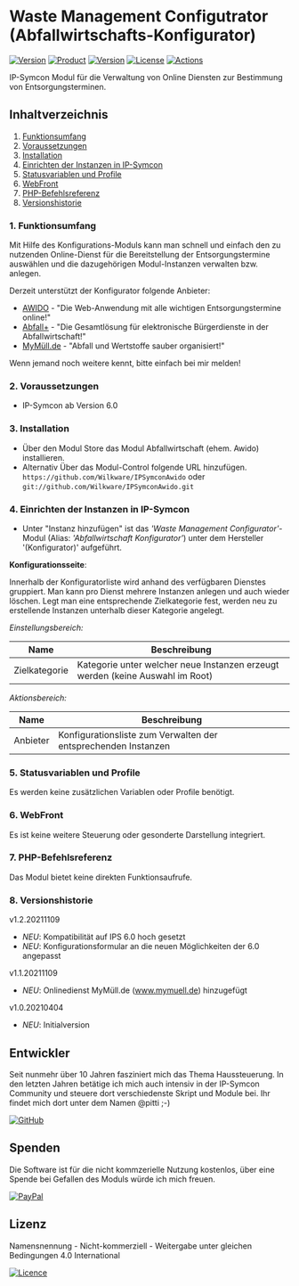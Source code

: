 # Waste Management Configutrator (Abfallwirtschafts-Konfigurator)

[![Version](https://img.shields.io/badge/Symcon-PHP--Modul-red.svg)](https://www.symcon.de/service/dokumentation/entwicklerbereich/sdk-tools/sdk-php/)
[![Product](https://img.shields.io/badge/Symcon%20Version-6.0-blue.svg)](https://www.symcon.de/produkt/)
[![Version](https://img.shields.io/badge/Modul%20Version-1.2.20211212-orange.svg)](https://github.com/Wilkware/IPSymconAwido)
[![License](https://img.shields.io/badge/License-CC%20BY--NC--SA%204.0-green.svg)](https://creativecommons.org/licenses/by-nc-sa/4.0/)
[![Actions](https://github.com/Wilkware/IPSymconAwido/workflows/Check%20Style/badge.svg)](https://github.com/Wilkware/IPSymconAwido/actions)

IP-Symcon Modul für die Verwaltung von Online Diensten zur Bestimmung von Entsorgungsterminen.

## Inhaltverzeichnis

1. [Funktionsumfang](#1-funktionsumfang)
2. [Voraussetzungen](#2-voraussetzungen)
3. [Installation](#3-installation)
4. [Einrichten der Instanzen in IP-Symcon](#4-einrichten-der-instanzen-in-ip-symcon)
5. [Statusvariablen und Profile](#5-statusvariablen-und-profile)
6. [WebFront](#6-webfront)
7. [PHP-Befehlsreferenz](#7-php-befehlsreferenz)
8. [Versionshistorie](#8-versionshistorie)

### 1. Funktionsumfang

Mit Hilfe des Konfigurations-Moduls kann man schnell und einfach den zu nutzenden Online-Dienst für die Bereitstellung der Entsorgungstermine auswählen und die dazugehörigen Modul-Instanzen verwalten bzw. anlegen.

Derzeit unterstützt der Konfigurator folgende Anbieter:

* [AWIDO](https://awido-online.de) - "Die Web-Anwendung mit alle wichtigen Entsorgungstermine online!"
* [Abfall+](https://abfallplus.de) - "Die Gesamtlösung für elektronische Bürgerdienste in der Abfallwirtschaft!"
* [MyMüll.de](https://mymuell.de) - "Abfall und Wertstoffe sauber organisiert!"

Wenn jemand noch weitere kennt, bitte einfach bei mir melden!

### 2. Voraussetzungen

* IP-Symcon ab Version 6.0

### 3. Installation

* Über den Modul Store das Modul Abfallwirtschaft (ehem. Awido) installieren.
* Alternativ Über das Modul-Control folgende URL hinzufügen.  
`https://github.com/Wilkware/IPSymconAwido` oder `git://github.com/Wilkware/IPSymconAwido.git`

### 4. Einrichten der Instanzen in IP-Symcon

* Unter "Instanz hinzufügen" ist das _'Waste Management Configurator'_-Modul (Alias: _'Abfallwirtschaft Konfigurator'_) unter dem Hersteller '(Konfigurator)' aufgeführt.

__Konfigurationsseite__:

Innerhalb der Konfiguratorliste wird anhand des verfügbaren Dienstes gruppiert.
Man kann pro Dienst mehrere Instanzen anlegen und auch wieder löschen.
Legt man eine entsprechende Zielkategorie fest, werden neu zu erstellende Instanzen unterhalb dieser Kategorie angelegt.

_Einstellungsbereich:_

Name                    | Beschreibung
----------------------- | ---------------------------------
Zielkategorie           | Kategorie unter welcher neue Instanzen erzeugt werden (keine Auswahl im Root)

_Aktionsbereich:_

Name                    | Beschreibung
----------------------- | ---------------------------------
Anbieter                | Konfigurationsliste zum Verwalten der entsprechenden Instanzen

### 5. Statusvariablen und Profile

Es werden keine zusätzlichen Variablen oder Profile benötigt.

### 6. WebFront

Es ist keine weitere Steuerung oder gesonderte Darstellung integriert.

### 7. PHP-Befehlsreferenz

Das Modul bietet keine direkten Funktionsaufrufe.

### 8. Versionshistorie

v1.2.20211109

* _NEU_: Kompatibilität auf IPS 6.0 hoch gesetzt
* _NEU_: Konfigurationsformular an die neuen Möglichkeiten der 6.0 angepasst

v1.1.20211109

* _NEU_: Onlinedienst MyMüll.de (www.mymuell.de) hinzugefügt

v1.0.20210404

* _NEU_: Initialversion

## Entwickler

Seit nunmehr über 10 Jahren fasziniert mich das Thema Haussteuerung. In den letzten Jahren betätige ich mich auch intensiv in der IP-Symcon Community und steuere dort verschiedenste Skript und Module bei. Ihr findet mich dort unter dem Namen @pitti ;-)

[![GitHub](https://img.shields.io/badge/GitHub-@wilkware-181717.svg?style=for-the-badge&logo=github)](https://wilkware.github.io/)

## Spenden

Die Software ist für die nicht kommzerielle Nutzung kostenlos, über eine Spende bei Gefallen des Moduls würde ich mich freuen.

[![PayPal](https://img.shields.io/badge/PayPal-spenden-00457C.svg?style=for-the-badge&logo=paypal)](https://www.paypal.com/cgi-bin/webscr?cmd=_s-xclick&hosted_button_id=8816166)

## Lizenz

Namensnennung - Nicht-kommerziell - Weitergabe unter gleichen Bedingungen 4.0 International

[![Licence](https://img.shields.io/badge/License-CC_BY--NC--SA_4.0-EF9421.svg?style=for-the-badge&logo=creativecommons)](https://creativecommons.org/licenses/by-nc-sa/4.0/)
